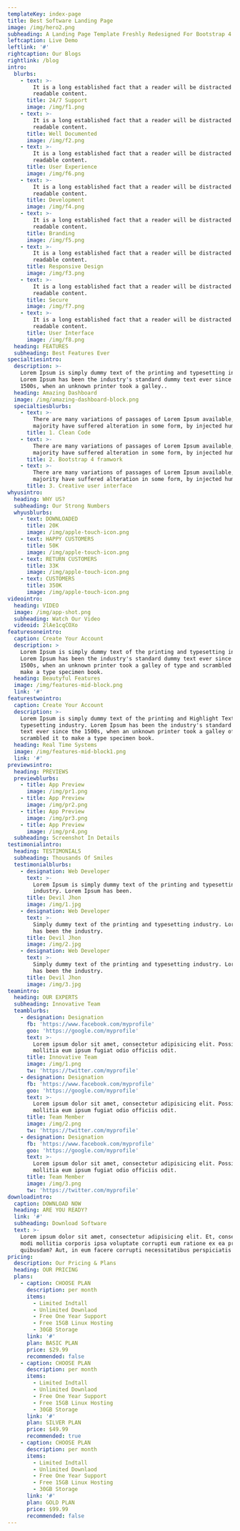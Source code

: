 ```yaml
---
templateKey: index-page
title: Best Software Landing Page
image: /img/hero2.png
subheading: A Landing Page Template Freshly Redesigned For Bootstrap 4
leftcaption: Live Demo
leftlink: '#'
rightcaption: Our Blogs
rightlink: /blog
intro:
  blurbs:
    - text: >-
        It is a long established fact that a reader will be distracted by the
        readable content.
      title: 24/7 Support
      image: /img/f1.png
    - text: >-
        It is a long established fact that a reader will be distracted by the
        readable content.
      title: Well Documented
      image: /img/f2.png
    - text: >-
        It is a long established fact that a reader will be distracted by the
        readable content.
      title: User Experience
      image: /img/f6.png
    - text: >-
        It is a long established fact that a reader will be distracted by the
        readable content.
      title: Development
      image: /img/f4.png
    - text: >-
        It is a long established fact that a reader will be distracted by the
        readable content.
      title: Branding
      image: /img/f5.png
    - text: >-
        It is a long established fact that a reader will be distracted by the
        readable content.
      title: Responsive Design
      image: /img/f3.png
    - text: >-
        It is a long established fact that a reader will be distracted by the
        readable content.
      title: Secure
      image: /img/f7.png
    - text: >-
        It is a long established fact that a reader will be distracted by the
        readable content.
      title: User Interface
      image: /img/f8.png
  heading: FEATURES
  subheading: Best Features Ever
specialtiesintro:
  description: >-
    Lorem Ipsum is simply dummy text of the printing and typesetting industry.
    Lorem Ipsum has been the industry's standard dummy text ever since the
    1500s, when an unknown printer took a galley..
  heading: Amazing Dashboard
  image: /img/amazing-dashboard-block.png
  specialtiesblurbs:
    - text: >-
        There are many variations of passages of Lorem Ipsum available, but the
        majority have suffered alteration in some form, by injected humour.
      title: 1. Clean Code
    - text: >-
        There are many variations of passages of Lorem Ipsum available, but the
        majority have suffered alteration in some form, by injected humour.
      title: 2. Bootstrap 4 framwork
    - text: >-
        There are many variations of passages of Lorem Ipsum available, but the
        majority have suffered alteration in some form, by injected humour.
      title: 3. Creative user interface
whyusintro:
  heading: WHY US?
  subheading: Our Strong Numbers
  whyusblurbs:
    - text: DOWNLOADED
      title: 20K
      image: /img/apple-touch-icon.png
    - text: HAPPY CUSTOMERS
      title: 50K
      image: /img/apple-touch-icon.png
    - text: RETURN CUSTOMERS
      title: 33K
      image: /img/apple-touch-icon.png
    - text: CUSTOMERS
      title: 350K
      image: /img/apple-touch-icon.png
videointro:
  heading: VIDEO
  image: /img/app-shot.png
  subheading: Watch Our Video
  videoid: 2lAe1cqCOXo
featuresoneintro:
  caption: Create Your Account
  description: >
    Lorem Ipsum is simply dummy text of the printing and typesetting industry.
    Lorem Ipsum has been the industry's standard dummy text ever since the
    1500s, when an unknown printer took a galley of type and scrambled it to
    make a type specimen book.
  heading: Beautyful Features
  image: /img/features-mid-block.png
  link: '#'
featurestwointro:
  caption: Create Your Account
  description: >-
    Lorem Ipsum is simply dummy text of the printing and Highlight Text
    typesetting industry. Lorem Ipsum has been the industry's standard dummy
    text ever since the 1500s, when an unknown printer took a galley of type and
    scrambled it to make a type specimen book.
  heading: Real Time Systems
  image: /img/features-mid-block1.png
  link: '#'
previewsintro:
  heading: PREVIEWS
  previewblurbs:
    - title: App Preview
      image: /img/pr1.png
    - title: App Preview
      image: /img/pr2.png
    - title: App Preview
      image: /img/pr3.png
    - title: App Preview
      image: /img/pr4.png
  subheading: Screenshot In Details
testimonialintro:
  heading: TESTIMONIALS
  subheading: Thousands Of Smiles
  testimonialblurbs:
    - designation: Web Developer
      text: >-
        Lorem Ipsum is simply dummy text of the printing and typesetting
        industry. Lorem Ipsum has been.
      title: Devil Jhon
      image: /img/1.jpg
    - designation: Web Developer
      text: >-
        Simply dummy text of the printing and typesetting industry. Lorem Ipsum
        has been the industry.
      title: Devil Jhon
      image: /img/2.jpg
    - designation: Web Developer
      text: >-
        Simply dummy text of the printing and typesetting industry. Lorem Ipsum
        has been the industry.
      title: Devil Jhon
      image: /img/3.jpg
teamintro:
  heading: OUR EXPERTS
  subheading: Innovative Team
  teamblurbs:
    - designation: Designation
      fb: 'https://www.facebook.com/myprofile'
      goo: 'https://google.com/myprofile'
      text: >-
        Lorem ipsum dolor sit amet, consectetur adipisicing elit. Possimus aut
        mollitia eum ipsum fugiat odio officiis odit.
      title: Innovative Team
      image: /img/1.png
      tw: 'https://twitter.com/myprofile'
    - designation: Designation
      fb: 'https://www.facebook.com/myprofile'
      goo: 'https://google.com/myprofile'
      text: >-
        Lorem ipsum dolor sit amet, consectetur adipisicing elit. Possimus aut
        mollitia eum ipsum fugiat odio officiis odit.
      title: Team Member
      image: /img/2.png
      tw: 'https://twitter.com/myprofile'
    - designation: Designation
      fb: 'https://www.facebook.com/myprofile'
      goo: 'https://google.com/myprofile'
      text: >-
        Lorem ipsum dolor sit amet, consectetur adipisicing elit. Possimus aut
        mollitia eum ipsum fugiat odio officiis odit.
      title: Team Member
      image: /img/3.png
      tw: 'https://twitter.com/myprofile'
downloadintro:
  caption: DOWNLOAD NOW
  heading: ARE YOU READY?
  link: '#'
  subheading: Download Software
  text: >-
    Lorem ipsum dolor sit amet, consectetur adipisicing elit. Et, consequuntur,
    modi mollitia corporis ipsa voluptate corrupti eum ratione ex ea praesentium
    quibusdam? Aut, in eum facere corrupti necessitatibus perspiciatis quis?
pricing:
  description: Our Pricing & Plans
  heading: OUR PRICING
  plans:
    - caption: CHOOSE PLAN
      description: per month
      items:
        - Limited Indtall
        - Unlimited Downlaod
        - Free One Year Support
        - Free 15GB Linux Hosting
        - 30GB Storage
      link: '#'
      plan: BASIC PLAN
      price: $29.99
      recommended: false
    - caption: CHOOSE PLAN
      description: per month
      items:
        - Limited Indtall
        - Unlimited Downlaod
        - Free One Year Support
        - Free 15GB Linux Hosting
        - 30GB Storage
      link: '#'
      plan: SILVER PLAN
      price: $49.99
      recommended: true
    - caption: CHOOSE PLAN
      description: per month
      items:
        - Limited Indtall
        - Unlimited Downlaod
        - Free One Year Support
        - Free 15GB Linux Hosting
        - 30GB Storage
      link: '#'
      plan: GOLD PLAN
      price: $99.99
      recommended: false
---
```


